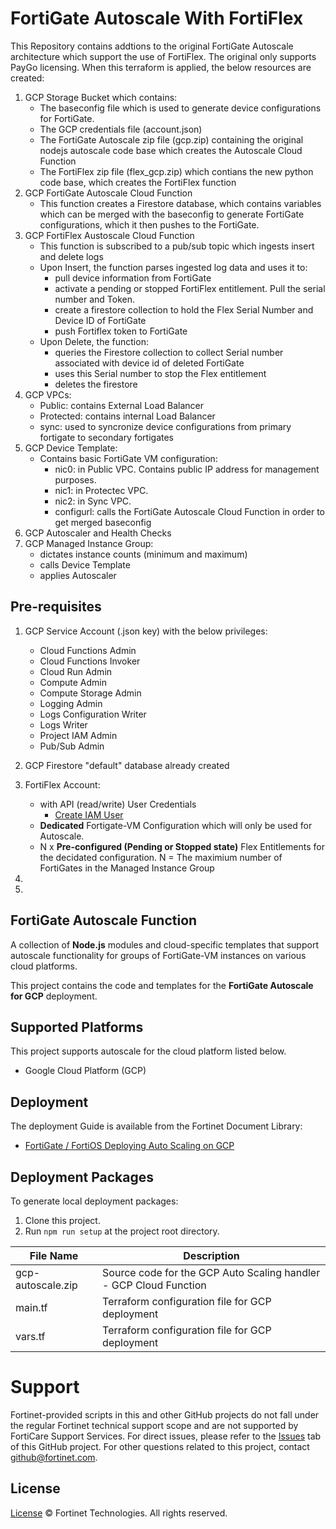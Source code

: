 # FortiGate Autoscale With FortiFlex
This Repository contains addtions to the original FortiGate Autoscale architecture which support the use of FortiFlex.  The original only supports PayGo licensing.  When this terraform is applied, the below resources are created:

1. GCP Storage Bucket which contains:
    - The baseconfig file which is used to generate device configurations for FortiGate.  
    - The GCP credentials file (account.json)
    - The FortiGate Autoscale zip file (gcp.zip) containing the original nodejs autoscale code base which creates the Autoscale Cloud Function
    - The FortiFlex zip file (flex_gcp.zip) which contians the new python code base, which creates the FortiFlex function
1. GCP FortiGate Autoscale Cloud Function
    - This function creates a Firestore database, which contains variables which can be merged with the baseconfig to generate FortiGate configurations, which it then pushes to the FortiGate.
1. GCP FortiFlex Austoscale Cloud Function
    - This function is subscribed to a pub/sub topic which ingests insert and delete logs
    - Upon Insert, the function parses ingested log data and uses it to:
        - pull device information from FortiGate 
        - activate a pending or stopped FortiFlex entitlement. Pull the serial number and Token.
        - create a firestore collection to hold the Flex Serial Number and Device ID of FortiGate
        - push Fortiflex token to FortiGate
    - Upon Delete, the function:
        - queries the Firestore collection to collect Serial number associated with device id of deleted FortiGate
        - uses this Serial number to stop the Flex entitlement
        - deletes the firestore
1. GCP VPCs:
    - Public: contains External Load Balancer
    - Protected: contains internal Load Balancer
    - sync: used to syncronize device configurations from primary fortigate to secondary fortigates
1. GCP Device Template:
    - Contains basic FortiGate VM configuration:
        - nic0: in Public VPC.  Contains public IP address for management purposes.
        - nic1: in Protectec VPC.
        - nic2: in Sync VPC.
        - configurl: calls the FortiGate Autoscale Cloud Function in order to get merged baseconfig
1. GCP Autoscaler and Health Checks
1. GCP Managed Instance Group:
    - dictates instance counts (minimum and maximum)
    - calls Device Template
    - applies Autoscaler

## Pre-requisites
1. GCP Service Account (.json key) with the below privileges:
    - Cloud Functions Admin
    - Cloud Functions Invoker
    - Cloud Run Admin
    - Compute Admin
    - Compute Storage Admin
    - Logging Admin
    - Logs Configuration Writer
    - Logs Writer
    - Project IAM Admin
    - Pub/Sub Admin
1. GCP Firestore "default" database already created
1. FortiFlex Account:
    - with API (read/write) User Credentials  
        - [Create IAM User](https://docs.fortinet.com/document/forticloud/21.2.0/identity-access-management-iam/282341/adding-an-api-user)
    - **Dedicated** Fortigate-VM Configuration which will only be used for Autoscale.
    - N x **Pre-configured (Pending or Stopped state)** Flex Entitlements for the decidated configuration.  N = The maximium number of FortiGates in the Managed Instance Group
1. 

1. 

## FortiGate Autoscale Function
A collection of **Node.js** modules and cloud-specific templates that support autoscale functionality for groups of FortiGate-VM instances on various cloud platforms.

This project contains the code and templates for the **FortiGate Autoscale for GCP** deployment.

## Supported Platforms

This project supports autoscale for the cloud platform listed below.

-   Google Cloud Platform (GCP)

## Deployment

The deployment Guide is available from the Fortinet Document Library:

-   [ FortiGate / FortiOS Deploying Auto Scaling on GCP](https://docs.fortinet.com/document/fortigate-public-cloud/7.2.0/gcp-administration-guide/365012/deploying-auto-scaling-on-gcp)

## Deployment Packages

To generate local deployment packages:

1. Clone this project.
2. Run `npm run setup` at the project root directory.

| File Name         | Description                                                       |
| ----------------- | ----------------------------------------------------------------- |
| gcp-autoscale.zip | Source code for the GCP Auto Scaling handler - GCP Cloud Function |
| main.tf           | Terraform configuration file for GCP deployment                   |
| vars.tf           | Terraform configuration file for GCP deployment                   |

# Support

Fortinet-provided scripts in this and other GitHub projects do not fall under the regular Fortinet technical support scope and are not supported by FortiCare Support Services.
For direct issues, please refer to the [Issues](https://github.com/fortinet/fortigate-autoscale-gcp/issues) tab of this GitHub project.
For other questions related to this project, contact [github@fortinet.com](mailto:github@fortinet.com).

## License

[License](https://github.com/fortinet/fortigate-autoscale-gcp/blob/main/LICENSE) © Fortinet Technologies. All rights reserved.
